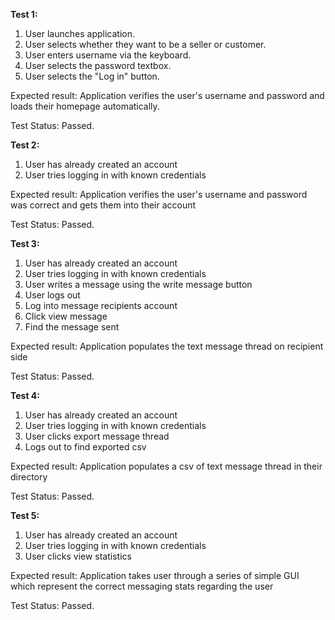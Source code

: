 **Test 1:** 
 1) User launches application.
 2) User selects whether they want to be a seller or customer. 
 3) User enters username via the keyboard.
 4) User selects the password textbox. 
 5) User selects the "Log in" button.

Expected result: Application verifies the user's username and password and loads their homepage automatically. 

Test Status: Passed. 

**Test 2:** 
 1) User has already created an account
 2) User tries logging in with known credentials

Expected result: Application verifies the user's username and password was correct and gets them into their account

Test Status: Passed. 

**Test 3:** 
 1) User has already created an account
 2) User tries logging in with known credentials
 3) User writes a message using the write message button
 4) User logs out
 5) Log into message recipients account
 6) Click view message
 7) Find the message sent

Expected result: Application populates the text message thread on recipient side 

Test Status: Passed. 

**Test 4:** 
 1) User has already created an account
 2) User tries logging in with known credentials
 3) User clicks export message thread
 4) Logs out to find exported csv

Expected result: Application populates a csv of text message thread in their directory

Test Status: Passed. 

**Test 5:** 
 1) User has already created an account
 2) User tries logging in with known credentials
 3) User clicks view statistics

Expected result: Application takes user through a series of simple GUI which represent the correct messaging stats regarding the user

Test Status: Passed. 







